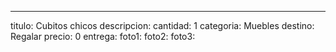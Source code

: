 ---
titulo: Cubitos chicos
descripcion: 
cantidad: 1
categoria: Muebles
destino: Regalar
precio: 0
entrega: 
foto1: 
foto2: 
foto3: 
